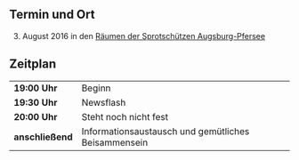 ## Termin und Ort
3. August 2016 in den [Räumen der Sprotschützen Augsburg-Pfersee](/Treffen/Treffpunkt/)

## Zeitplan
|||
|-|-|
|__19:00 Uhr__|Beginn|
|__19:30 Uhr__|Newsflash|
|__20:00 Uhr__|Steht noch nicht fest|
|__anschließend__|Informationsaustausch und gemütliches Beisammensein|
